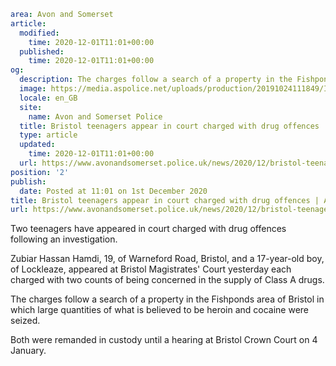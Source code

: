 ```yaml
area: Avon and Somerset
article:
  modified:
    time: 2020-12-01T11:01+00:00
  published:
    time: 2020-12-01T11:01+00:00
og:
  description: The charges follow a search of a property in the Fishponds area of Bristol in which large quantities of what is believed to be heroin and cocaine were seized.
  image: https://media.aspolice.net/uploads/production/20191024111849/In-Court-Black.jpg
  locale: en_GB
  site:
    name: Avon and Somerset Police
  title: Bristol teenagers appear in court charged with drug offences | Avon and Somerset Police
  type: article
  updated:
    time: 2020-12-01T11:01+00:00
  url: https://www.avonandsomerset.police.uk/news/2020/12/bristol-teenagers-appear-in-court-charged-with-drug-offences/
position: '2'
publish:
  date: Posted at 11:01 on 1st December 2020
title: Bristol teenagers appear in court charged with drug offences | Avon and Somerset Police
url: https://www.avonandsomerset.police.uk/news/2020/12/bristol-teenagers-appear-in-court-charged-with-drug-offences/
```

Two teenagers have appeared in court charged with drug offences following an investigation.

Zubiar Hassan Hamdi, 19, of Warneford Road, Bristol, and a 17-year-old boy, of Lockleaze, appeared at Bristol Magistrates' Court yesterday each charged with two counts of being concerned in the supply of Class A drugs.

The charges follow a search of a property in the Fishponds area of Bristol in which large quantities of what is believed to be heroin and cocaine were seized.

Both were remanded in custody until a hearing at Bristol Crown Court on 4 January.
